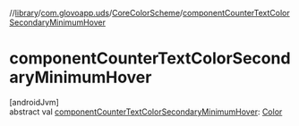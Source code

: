 //[library](../../../index.md)/[com.glovoapp.uds](../index.md)/[CoreColorScheme](index.md)/[componentCounterTextColorSecondaryMinimumHover](component-counter-text-color-secondary-minimum-hover.md)

# componentCounterTextColorSecondaryMinimumHover

[androidJvm]\
abstract val [componentCounterTextColorSecondaryMinimumHover](component-counter-text-color-secondary-minimum-hover.md): [Color](https://developer.android.com/reference/kotlin/androidx/compose/ui/graphics/Color.html)
